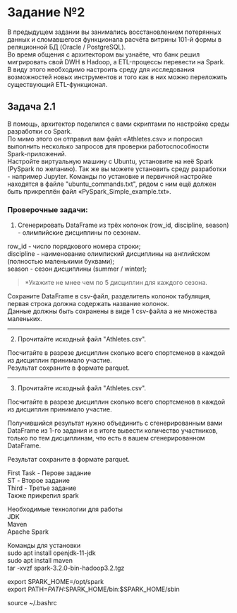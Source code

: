 # Задание №2  

В предыдущем задании вы занимались восстановлением потерянных данных и сломавшегося функционала расчёта витрины 101-й формы в реляционной БД (Oracle / PostgreSQL).  
Во время общения с архитектором вы узнаёте, что банк решил мигрировать свой DWH в Hadoop, а ETL-процессы перевести на Spark.  
В виду этого необходимо настроить среду для исследования возможностей новых инструментов и того как в них можно переложить существующий ETL-функционал.  

## Задача 2.1

В помощь, архитектор поделился с вами скриптами по настройке среды разработки со Spark.  
По мимо этого он отправил вам файл «Athletes.csv» и попросил выполнить несколько запросов для проверки работоспособности Spark-приложений.  
Настройте виртуальную машину с Ubuntu, установите на неё Spark (PySpark по желанию). 
Так же вы можете установить среду разработки - например Jupyter. 
Команды по установке и первичной настройке находятся в файле "ubuntu_commands.txt", рядом с ним ещё должен быть прикреплён файл «PySpark_Simple_example.txt».


### Проверочные задачи:

1) Сгенерировать DataFrame из трёх колонок (row_id, discipline, season) - олимпийские дисциплины по сезонам.  

row_id - число порядкового номера строки;  
discipline - наименование олимпиский дисциплины на английском (полностью маленькими буквами);  
season - сезон дисциплины (summer / winter);  
> *Укажите не мнее чем по 5 дисциплин для каждого сезона.  

Сохраните DataFrame в csv-файл, разделитель колонок табуляция, первая строка должна содержать название колонок.  
Данные должны быть сохранены в виде 1 csv-файла а не множества маленьких.  

---------------------------------------------------------------------------------

2) Прочитайте исходный файл "Athletes.csv".  

Посчитайте в разрезе дисциплин сколько всего спортсменов в каждой из дисциплин принимало участие.  
Результат сохраните в формате parquet.  

---------------------------------------------------------------------------------

3) Прочитайте исходный файл "Athletes.csv".

Посчитайте в разрезе дисциплин сколько всего спортсменов в каждой из дисциплин принимало участие.

Получившийся результат нужно объединить с сгенерированным вами DataFrame из 1-го задания и в итоге вывести количество участников, только по тем дисциплинам, что есть в вашем сгенерированном DataFrame.

Результат сохраните в формате parquet.


First Task - Перове задание    
ST - Второе задание  
Third - Третье задание  
Также прикрепил spark

Необходимые технологии для работы   
JDK  
Maven  
Apache Spark  

Команды для установки  
sudo apt install openjdk-11-jdk  
sudo apt install maven  
tar -xvzf spark-3.2.0-bin-hadoop3.2.tgz  

export SPARK_HOME=/opt/spark  
export PATH=$PATH:$SPARK_HOME/bin:$SPARK_HOME/sbin  

source ~/.bashrc  
